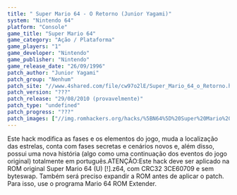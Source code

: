 ```yaml
---
title: " Super Mario 64 - O Retorno (Junior Yagami)"
system: "Nintendo 64"
platform: "Console"
game_title: "Super Mario 64"
game_category: "Ação / Plataforma"
game_players: "1"
game_developer: "Nintendo"
game_publisher: "Nintendo"
game_release_date: "26/09/1996"
patch_author: "Junior Yagami"
patch_group: "Nenhum"
patch_site: "//www.4shared.com/file/cw97o2lE/Super_Mario_64_o_Retorno.html"
patch_version: "???"
patch_release: "29/08/2010 (provavelmente)"
patch_type: "undefined"
patch_progress: "???"
patch_images: ["//img.romhackers.org/hacks/%5BN64%5D%20Super%20Mario%2064%20-%20O%20Retorno%20-%20Junior%20Yagami%20-%201.jpg","//img.romhackers.org/hacks/%5BN64%5D%20Super%20Mario%2064%20-%20O%20Retorno%20-%20Junior%20Yagami%20-%202.jpg","//img.romhackers.org/hacks/%5BN64%5D%20Super%20Mario%2064%20-%20O%20Retorno%20-%20Junior%20Yagami%20-%203.jpg"]
---
```

Este hack modifica as fases e os elementos do jogo, muda a localização das estrelas, conta com fases secretas e cenários novos e, além disso, possui uma nova história (algo como uma continuação dos eventos do jogo original) totalmente em português.ATENÇÃO:Este hack deve ser aplicado na ROM original Super Mario 64 (U) [!].z64, com CRC32 3CE60709 e sem byteswap. Também será preciso expandir a ROM antes de aplicar o patch. Para isso, use o programa Mario 64 ROM Extender.